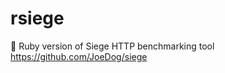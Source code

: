 # rsiege
:european_castle: Ruby version of Siege HTTP benchmarking tool
https://github.com/JoeDog/siege
